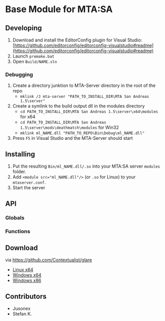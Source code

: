 # Base Module for MTA:SA
## Developing
1. Download and install the EditorConfig plugin for Visual Studio: [https://github.com/editorconfig/editorconfig-visualstudio#readme](https://github.com/editorconfig/editorconfig-visualstudio#readme)
2. Launch `premake.bat`
3. Open `Build/NAME.sln`
### Debugging
1. Create a directory junktion to MTA-Server directory in the root of the repo
    * `mklink /J mta-server "PATH_TO_INSTALL_DIR\MTA San Andreas 1.5\server"`
2. Create a symlink to the build output dll in the modules directory
    * `cd PATH_TO_INSTALL_DIR\MTA San Andreas 1.5\server\x64\modules` for x64
    * `cd PATH_TO_INSTALL_DIR\MTA San Andreas 1.5\server\mods\deathmatch\modules` for Win32
    * `mklink ml_NAME.dll "PATH_TO_REPO\Bin\Debug\ml_NAME.dll"`
3. Press `F5` in Visual Studio and the MTA-Server should start

## Installing
1. Put the resulting `Bin/ml_NAME.dll/.so` into your MTA:SA server `modules` folder.
2. Add `<module src="ml_NAME.dll"/>` (or `.so` for Linux) to your `mtaserver.conf`.
3. Start the server

## API
### Globals

### Functions

## Download
via https://github.com/Contextualist/glare
* [Linux x64](https://glare.now.sh/eXo-OpenSource/ml_NAME/ml_NAME.so)
* [Windows x64](https://glare.now.sh/eXo-OpenSource/ml_NAME/ml_NAME_x64.dll)
* [Windows x86](https://glare.now.sh/eXo-OpenSource/ml_NAME/ml_NAME_win32.dll)

## Contributors
* Jusonex
* Stefan K.
